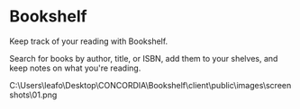 # Bookshelf

Keep track of your reading with Bookshelf. 

Search for books by author, title, or ISBN, add them to your shelves, and keep notes on what you're reading.


C:\Users\leafo\Desktop\CONCORDIA\Bookshelf\client\public\images\screenshots\01.png
